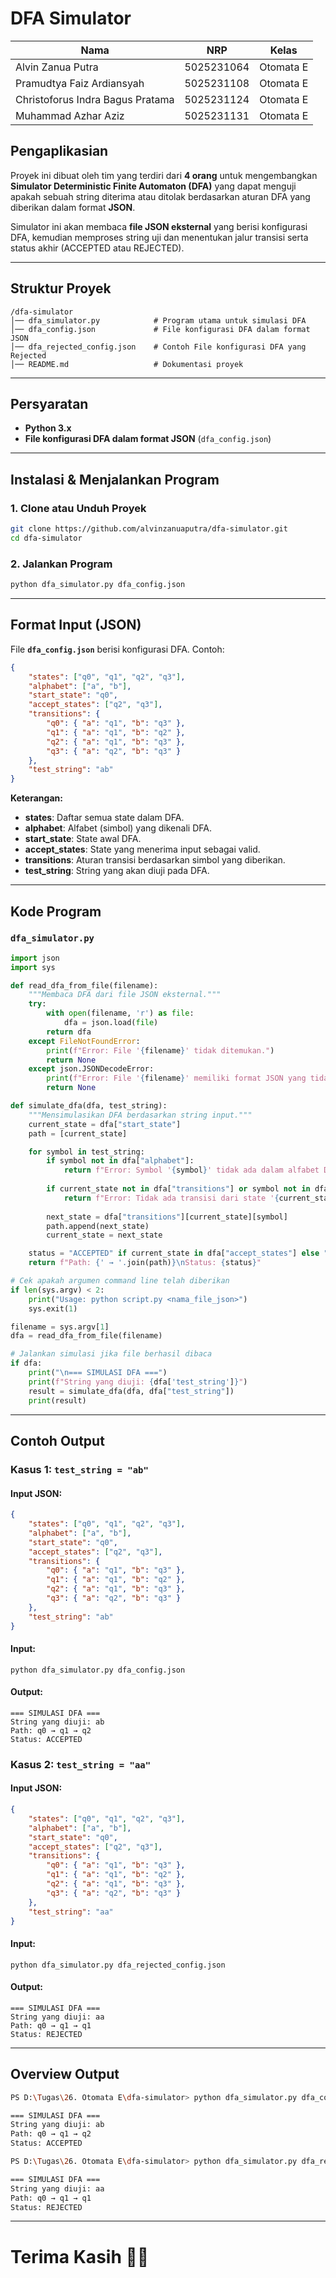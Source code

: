 # DFA Simulator


| Nama                             | NRP        | Kelas     |
| -------------------------------- | ---------- | --------- |
| Alvin Zanua Putra                | 5025231064 | Otomata E |
| Pramudtya Faiz Ardiansyah        | 5025231108 | Otomata E |
| Christoforus Indra Bagus Pratama | 5025231124 | Otomata E |
| Muhammad Azhar Aziz              | 5025231131 | Otomata E |


## Pengaplikasian
Proyek ini dibuat oleh tim yang terdiri dari **4 orang** untuk mengembangkan **Simulator Deterministic Finite Automaton (DFA)** yang dapat menguji apakah sebuah string diterima atau ditolak berdasarkan aturan DFA yang diberikan dalam format **JSON**.

Simulator ini akan membaca **file JSON eksternal** yang berisi konfigurasi DFA, kemudian memproses string uji dan menentukan jalur transisi serta status akhir (ACCEPTED atau REJECTED).

---

## Struktur Proyek
```
/dfa-simulator
│── dfa_simulator.py            # Program utama untuk simulasi DFA
│── dfa_config.json             # File konfigurasi DFA dalam format JSON
│── dfa_rejected_config.json    # Contoh File konfigurasi DFA yang Rejected
│── README.md                   # Dokumentasi proyek
```

---

## Persyaratan
- **Python 3.x**
- **File konfigurasi DFA dalam format JSON** (`dfa_config.json`)

---

## Instalasi & Menjalankan Program
### 1. Clone atau Unduh Proyek
```bash
git clone https://github.com/alvinzanuaputra/dfa-simulator.git
cd dfa-simulator
```

### 2. Jalankan Program
```bash
python dfa_simulator.py dfa_config.json
```

---

## Format Input (JSON)
File **`dfa_config.json`** berisi konfigurasi DFA. Contoh:
```json
{
    "states": ["q0", "q1", "q2", "q3"],
    "alphabet": ["a", "b"],
    "start_state": "q0",
    "accept_states": ["q2", "q3"],
    "transitions": {
        "q0": { "a": "q1", "b": "q3" },
        "q1": { "a": "q1", "b": "q2" },
        "q2": { "a": "q1", "b": "q3" },
        "q3": { "a": "q2", "b": "q3" }
    },
    "test_string": "ab"
}
```
**Keterangan:**
- **states**: Daftar semua state dalam DFA.
- **alphabet**: Alfabet (simbol) yang dikenali DFA.
- **start_state**: State awal DFA.
- **accept_states**: State yang menerima input sebagai valid.
- **transitions**: Aturan transisi berdasarkan simbol yang diberikan.
- **test_string**: String yang akan diuji pada DFA.

---

## Kode Program
### `dfa_simulator.py`
```python
import json
import sys

def read_dfa_from_file(filename):
    """Membaca DFA dari file JSON eksternal."""
    try:
        with open(filename, 'r') as file:
            dfa = json.load(file)
        return dfa
    except FileNotFoundError:
        print(f"Error: File '{filename}' tidak ditemukan.")
        return None
    except json.JSONDecodeError:
        print(f"Error: File '{filename}' memiliki format JSON yang tidak valid.")
        return None

def simulate_dfa(dfa, test_string):
    """Mensimulasikan DFA berdasarkan string input."""
    current_state = dfa["start_state"]
    path = [current_state]

    for symbol in test_string:
        if symbol not in dfa["alphabet"]:
            return f"Error: Symbol '{symbol}' tidak ada dalam alfabet DFA"
        
        if current_state not in dfa["transitions"] or symbol not in dfa["transitions"][current_state]:
            return f"Error: Tidak ada transisi dari state '{current_state}' dengan simbol '{symbol}'"
        
        next_state = dfa["transitions"][current_state][symbol]
        path.append(next_state)
        current_state = next_state

    status = "ACCEPTED" if current_state in dfa["accept_states"] else "REJECTED"
    return f"Path: {' → '.join(path)}\nStatus: {status}"

# Cek apakah argumen command line telah diberikan
if len(sys.argv) < 2:
    print("Usage: python script.py <nama_file_json>")
    sys.exit(1)

filename = sys.argv[1]
dfa = read_dfa_from_file(filename)

# Jalankan simulasi jika file berhasil dibaca
if dfa:
    print("\n=== SIMULASI DFA ===")
    print(f"String yang diuji: {dfa['test_string']}")
    result = simulate_dfa(dfa, dfa["test_string"])
    print(result)
```

---

## Contoh Output
### **Kasus 1: `test_string = "ab"`**
#### **Input JSON:**
```json
{
    "states": ["q0", "q1", "q2", "q3"],
    "alphabet": ["a", "b"],
    "start_state": "q0",
    "accept_states": ["q2", "q3"],
    "transitions": {
        "q0": { "a": "q1", "b": "q3" },
        "q1": { "a": "q1", "b": "q2" },
        "q2": { "a": "q1", "b": "q3" },
        "q3": { "a": "q2", "b": "q3" }
    },
    "test_string": "ab"
}
```
#### **Input:**
```
python dfa_simulator.py dfa_config.json  
```
#### **Output:**
```
=== SIMULASI DFA ===
String yang diuji: ab
Path: q0 → q1 → q2
Status: ACCEPTED
```

### **Kasus 2: `test_string = "aa"`**
#### **Input JSON:**
```json
{
    "states": ["q0", "q1", "q2", "q3"],
    "alphabet": ["a", "b"],
    "start_state": "q0",
    "accept_states": ["q2", "q3"],
    "transitions": {
        "q0": { "a": "q1", "b": "q3" },
        "q1": { "a": "q1", "b": "q2" },
        "q2": { "a": "q1", "b": "q3" },
        "q3": { "a": "q2", "b": "q3" }
    },
    "test_string": "aa"
}
```
#### **Input:**
```
python dfa_simulator.py dfa_rejected_config.json 
```
#### **Output:**
```
=== SIMULASI DFA ===
String yang diuji: aa
Path: q0 → q1 → q1
Status: REJECTED
```

---

## Overview Output

```bash
PS D:\Tugas\26. Otomata E\dfa-simulator> python dfa_simulator.py dfa_config.json

=== SIMULASI DFA ===
String yang diuji: ab
Path: q0 → q1 → q2
Status: ACCEPTED

PS D:\Tugas\26. Otomata E\dfa-simulator> python dfa_simulator.py dfa_rejected_config.json  

=== SIMULASI DFA ===
String yang diuji: aa
Path: q0 → q1 → q1
Status: REJECTED
```

---
# Terima Kasih 🤝🤝

